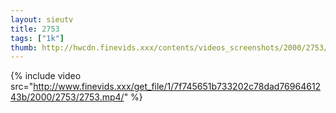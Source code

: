 ```yaml
--- 
layout: sieutv
title: 2753
tags: ["1k"]
thumb: http://hwcdn.finevids.xxx/contents/videos_screenshots/2000/2753/preview.mp4.jpg
---
```

{% include video src="http://www.finevids.xxx/get_file/1/7f745651b733202c78dad7696461243b/2000/2753/2753.mp4/" %} 
